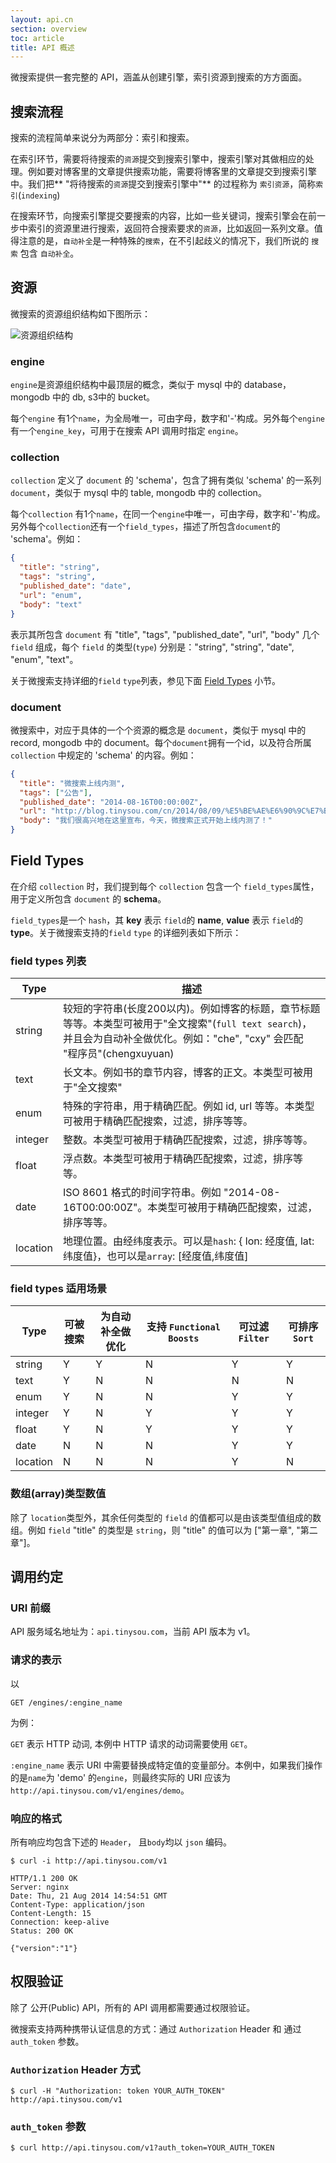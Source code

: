 ```yaml
---
layout: api.cn
section: overview
toc: article
title: API 概述
---
```


微搜索提供一套完整的 API，涵盖从创建引擎，索引资源到搜索的方方面面。

## 搜索流程

搜索的流程简单来说分为两部分：索引和搜索。

在索引环节，需要将待搜索的`资源`提交到搜索引擎中，搜索引擎对其做相应的处理。例如要对博客里的文章提供搜索功能，需要将博客里的文章提交到搜索引擎中。我们把** "将待搜索的`资源`提交到搜索引擎中"** 的过程称为 `索引资源`，简称`索引`(`indexing`)

在搜索环节，向搜索引擎提交要搜索的内容，比如一些关键词，搜索引擎会在前一步中索引的资源里进行搜索，返回符合搜索要求的`资源`，比如返回一系列文章。值得注意的是，`自动补全`是一种特殊的`搜索`，在不引起歧义的情况下，我们所说的 `搜索` 包含 `自动补全`。

## 资源

微搜索的资源组织结构如下图所示：

![资源组织结构][resource_structure]

### engine

`engine`是资源组织结构中最顶层的概念，类似于 mysql 中的 database，mongodb 中的 db, s3中的 bucket。

每个`engine` 有1个`name`，为全局唯一，可由字母，数字和'-'构成。另外每个`engine`有一个`engine_key`，可用于在搜索 API 调用时指定 `engine`。

### collection

`collection` 定义了 `document` 的 'schema'，包含了拥有类似 'schema' 的一系列 `document`，类似于 mysql 中的 table, mongodb 中的 collection。

每个`collection` 有1个`name`，在同一个`engine`中唯一，可由字母，数字和'-'构成。另外每个`collection`还有一个`field_types`，描述了所包含`document`的 'schema'。例如：

```json
{
  "title": "string",
  "tags": "string",
  "published_date": "date",
  "url": "enum",
  "body": "text"
}
```

表示其所包含 `document` 有 "title", "tags", "published_date", "url", "body" 几个 `field` 组成，每个 `field` 的类型(`type`) 分别是："string", "string", "date", "enum", "text"。

关于微搜索支持详细的`field` `type`列表，参见下面 [Field Types][field_types] 小节。

### document

微搜索中，对应于具体的一个个资源的概念是 `document`，类似于 mysql 中的 record, mongodb 中的 document。每个`document`拥有一个id，以及符合所属 `collection` 中规定的 'schema' 的内容。例如：

```json
{
  "title": "微搜索上线内测",
  "tags": ["公告"],
  "published_date": "2014-08-16T00:00:00Z",
  "url": "http://blog.tinysou.com/cn/2014/08/09/%E5%BE%AE%E6%90%9C%E7%B4%A2%E4%B8%8A%E7%BA%BF%E5%86%85%E6%B5%8B.html",
  "body": "我们很高兴地在这里宣布，今天，微搜索正式开始上线内测了！"
}
```


## Field Types

在介绍 `collection` 时，我们提到每个 `collection` 包含一个 `field_types`属性，用于定义所包含 `document` 的 **schema**。

`field_types`是一个 `hash`，其 **key** 表示 `field`的 **name**, **value** 表示 `field`的 **type**。关于微搜索支持的`field` `type` 的详细列表如下所示：

### field types 列表

| Type | 描述 |
| ------- | ------ |
| string  | 较短的字符串(长度200以内)。例如博客的标题，章节标题等等。本类型可被用于"全文搜索"(`full text search`)，并且会为自动补全做优化。例如："che", "cxy" 会匹配 "程序员"(chengxuyuan) |
| text    | 长文本。例如书的章节内容，博客的正文。本类型可被用于"全文搜索" |
| enum    | 特殊的字符串，用于精确匹配。例如 id, url 等等。本类型可被用于精确匹配搜索，过滤，排序等等。 |
| integer | 整数。本类型可被用于精确匹配搜索，过滤，排序等等。 |
| float   | 浮点数。本类型可被用于精确匹配搜索，过滤，排序等等。 |
| date    | ISO 8601 格式的时间字符串。例如 "2014-08-16T00:00:00Z"。本类型可被用于精确匹配搜索，过滤，排序等等。 |
| location| 地理位置。由经纬度表示。可以是`hash`: { lon: 经度值, lat: 纬度值}，也可以是`array`: [经度值,纬度值] |

### field types 适用场景

| Type       | 可被搜索    | 为自动补全做优化 |  支持 `Functional Boosts` | 可过滤 `Filter` | 可排序 `Sort` |
| ---------- | ------ | ----------------- | ------------------------ | ----------- | --------------- |
| string    | Y | Y | N | Y | Y |
| text      | Y | N | N | N | N |
| enum      | Y | N | N | Y | Y |
| integer   | Y | N | Y | Y | Y |
| float     | Y | N | Y | Y | Y |
| date      | N | N | N | Y | Y |
| location  | N | N | N | Y | N |

### 数组(array)类型数值

除了 `location`类型外，其余任何类型的 `field` 的值都可以是由该类型值组成的数组。例如 `field` "title" 的类型是 `string`，则 "title" 的值可以为 ["第一章", "第二章"]。

## 调用约定

### URI 前缀

API 服务域名地址为：`api.tinysou.com`，当前 API 版本为 v1。

### 请求的表示

以

```
GET /engines/:engine_name
```

为例：

`GET` 表示 HTTP 动词, 本例中 HTTP 请求的动词需要使用 `GET`。

`:engine_name` 表示 URI 中需要替换成特定值的变量部分。本例中，如果我们操作的是`name`为 'demo' 的`engine`，则最终实际的 URI 应该为 `http://api.tinysou.com/v1/engines/demo`。

### 响应的格式

所有响应均包含下述的 `Header`， 且`body`均以 `json` 编码。

```
$ curl -i http://api.tinysou.com/v1

HTTP/1.1 200 OK
Server: nginx
Date: Thu, 21 Aug 2014 14:54:51 GMT
Content-Type: application/json
Content-Length: 15
Connection: keep-alive
Status: 200 OK

{"version":"1"}
```

## 权限验证

除了 公开(Public) API，所有的 API 调用都需要通过权限验证。

微搜索支持两种携带认证信息的方式：通过 `Authorization` Header 和 通过 `auth_token` 参数。

### `Authorization` Header 方式

```
$ curl -H "Authorization: token YOUR_AUTH_TOKEN" http://api.tinysou.com/v1
```

### `auth_token` 参数

```
$ curl http://api.tinysou.com/v1?auth_token=YOUR_AUTH_TOKEN
```

[resource_structure]:/images/resource_structure.png
[field_types]:/v1/overview.html#3-Field-Types
